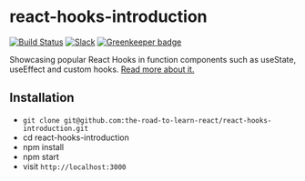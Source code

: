 # react-hooks-introduction

[![Build Status](https://travis-ci.org/the-road-to-learn-react/react-hooks-introduction.svg?branch=master)](https://travis-ci.org/the-road-to-learn-react/react-hooks-introduction) [![Slack](https://slack-the-road-to-learn-react.wieruch.com/badge.svg)](https://slack-the-road-to-learn-react.wieruch.com/) [![Greenkeeper badge](https://badges.greenkeeper.io/the-road-to-learn-react/react-hooks-introduction.svg)](https://greenkeeper.io/)

Showcasing popular React Hooks in function components such as useState, useEffect and custom hooks. [Read more about it.](https://www.robinwieruch.de/react-hooks/)

## Installation

* `git clone git@github.com:the-road-to-learn-react/react-hooks-introduction.git`
* cd react-hooks-introduction
* npm install
* npm start
* visit `http://localhost:3000`
